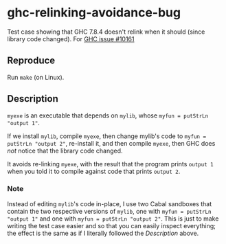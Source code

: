 # ghc-relinking-avoidance-bug
Test case showing that GHC 7.8.4 doesn't relink when it should (since library code changed). For [GHC issue #10161](https://ghc.haskell.org/trac/ghc/ticket/10161)

## Reproduce

Run `make` (on Linux).

## Description

`myexe` is an executable that depends on `mylib`, whose `myfun = putStrLn "output 1"`.

If we install `mylib`, compile `myexe`, then change mylib's code to `myfun = putStrLn "output 2"`,
re-install it, and then compile `myexe`,
then GHC does *not* notice that the library code changed.

It avoids re-linking `myexe`,
with the result that the program prints `output 1` when you told it to compile against code
that prints `output 2`.

### Note

Instead of editing `mylib`'s code in-place, I use two Cabal sandboxes that contain the two respective
versions of `mylib`, one with `myfun = putStrLn "output 1"` and one with `myfun = putStrLn "output 2"`.
This is just to make writing the test case easier and so that you can easily inspect everything;
the effect is the same as if I literally followed the *Description* above.
